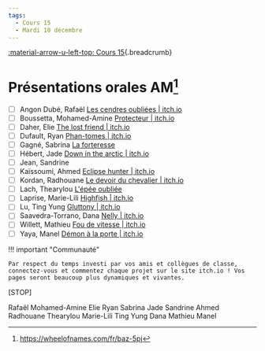 ```yaml
---
tags:
  - Cours 15
  - Mardi 10 décembre
---
```


[:material-arrow-u-left-top: Cours 15](./cours15.md){.breadcrumb}

# Présentations orales AM[^won]

[^won]: <https://wheelofnames.com/fr/baz-5pj>

- [ ] Angon Dubé, Rafaël [Les cendres oubliées | itch.io](https://kostored.itch.io/les-cendres-oublies)
- [ ] Boussetta, Mohamed-Amine [Protecteur | itch.io](https://m-ab.itch.io/protecteur)
- [ ] Daher, Elie [The lost friend | itch.io](https://edhr07.itch.io/the-lost-friend)
- [ ] Dufault, Ryan [Phan-tomes | itch.io](https://ryandufault.itch.io/phan-tomes)
- [ ] Gagné, Sabrina [La forteresse](https://saephiravelara.itch.io/la-forteresse-des-mes-perdues)
- [ ] Hébert, Jade [Down in the arctic | itch.io](https://jadoooooou.itch.io/down-in-the-arctic)
- [ ] Jean, Sandrine
- [ ] Kaïssoumi, Ahmed [Eclipse hunter | itch.io](https://donpatchi.itch.io/eclipse-hunter)
- [ ] Kordan, Radhouane [Le devoir du chevalier | itch.io](https://merlinfoxwiz.itch.io/le-devoir-du-chevalier)
- [ ] Lach, Thearylou [L'épée oubliée](https://ntrace.itch.io/lepee-oubliee)
- [ ] Laprise, Marie-Lili [Highfish | itch.io](https://lapriseml.itch.io/highfish)
- [ ] Lu, Ting Yung [Gluttony | itch.io](https://lung2.itch.io/gluttony)
- [ ] Saavedra-Torrano, Dana [Nelly | itch.io](https://d-saavedra-t.itch.io/nelly)
- [ ] Willett, Mathieu [Fou de vitesse | itch.io](https://ekiwillow.itch.io/fou-de-vitesse)
- [ ] Yaya, Manel [Démon à la porte | itch.io](https://manelyxoxo.itch.io/dmon-la-porte)

!!! important "Communauté"

    Par respect du temps investi par vos amis et collègues de classe, connectez-vous et commentez chaque projet sur le site itch.io ! Vos pages seront beaucoup plus dynamiques et vivantes.

[STOP]

Rafaël
Mohamed-Amine
Elie
Ryan
Sabrina
Jade
Sandrine
Ahmed
Radhouane
Thearylou
Marie-Lili
Ting Yung
Dana
Mathieu
Manel
